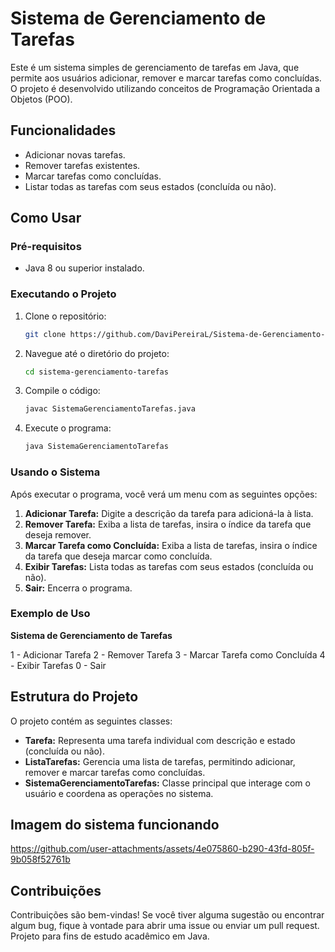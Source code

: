 # Sistema de Gerenciamento de Tarefas

Este é um sistema simples de gerenciamento de tarefas em Java, que permite aos usuários adicionar, remover e marcar tarefas como concluídas. O projeto é desenvolvido utilizando conceitos de Programação Orientada a Objetos (POO).

## Funcionalidades

- Adicionar novas tarefas.
- Remover tarefas existentes.
- Marcar tarefas como concluídas.
- Listar todas as tarefas com seus estados (concluída ou não).

## Como Usar

### Pré-requisitos

- Java 8 ou superior instalado.

### Executando o Projeto

1. Clone o repositório:
    ```bash
    git clone https://github.com/DaviPereiraL/Sistema-de-Gerenciamento-de-Tarefas---JAVA.git
    ```
2. Navegue até o diretório do projeto:
    ```bash
    cd sistema-gerenciamento-tarefas
    ```
3. Compile o código:
    ```bash
    javac SistemaGerenciamentoTarefas.java
    ```
4. Execute o programa:
    ```bash
    java SistemaGerenciamentoTarefas
    ```

### Usando o Sistema

Após executar o programa, você verá um menu com as seguintes opções:

1. **Adicionar Tarefa:** Digite a descrição da tarefa para adicioná-la à lista.
2. **Remover Tarefa:** Exiba a lista de tarefas, insira o índice da tarefa que deseja remover.
3. **Marcar Tarefa como Concluída:** Exiba a lista de tarefas, insira o índice da tarefa que deseja marcar como concluída.
4. **Exibir Tarefas:** Lista todas as tarefas com seus estados (concluída ou não).
5. **Sair:** Encerra o programa.

### Exemplo de Uso

**Sistema de Gerenciamento de Tarefas**

1 - Adicionar Tarefa
2 - Remover Tarefa
3 - Marcar Tarefa como Concluída
4 - Exibir Tarefas
0 - Sair


## Estrutura do Projeto

O projeto contém as seguintes classes:

- **Tarefa:** Representa uma tarefa individual com descrição e estado (concluída ou não).
- **ListaTarefas:** Gerencia uma lista de tarefas, permitindo adicionar, remover e marcar tarefas como concluídas.
- **SistemaGerenciamentoTarefas:** Classe principal que interage com o usuário e coordena as operações no sistema.

## Imagem do sistema funcionando

https://github.com/user-attachments/assets/4e075860-b290-43fd-805f-9b058f52761b


## Contribuições

Contribuições são bem-vindas! Se você tiver alguma sugestão ou encontrar algum bug, fique à vontade para abrir uma issue ou enviar um pull request.
Projeto para fins de estudo acadêmico em Java.
